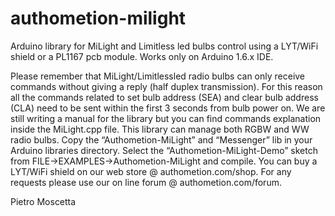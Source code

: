 # authometion-milight
Arduino library for MiLight and Limitless led bulbs control using a LYT/WiFi shield or a PL1167 pcb module. Works only on Arduino 1.6.x IDE.

Please remember that MiLight/Limitlessled radio bulbs can only receive commands without giving a reply (half duplex transmission).
For this reason all the commands related to set bulb address (SEA) and clear bulb address (CLA) need to be sent within the first 3 seconds from bulb power on.
We are still writing a manual for the library but you can find commands explanation inside the MiLight.cpp file.
This library can manage both RGBW and WW radio bulbs.
Copy the “Authometion-MiLight” and “Messenger” lib in your Arduino libraries directory.
Select the “Authometion-MiLight-Demo” sketch from FILE->EXAMPLES->Authometion-MiLight and  compile.
You can buy a LYT/WiFi shield on our web store @ authometion.com/shop.
For any requests please use our on line forum @ authometion.com/forum.


Pietro Moscetta
